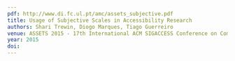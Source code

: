 ```yaml
---
pdf: http://www.di.fc.ul.pt/amc/assets_subjective.pdf
title: Usage of Subjective Scales in Accessibility Research
authors: Shari Trewin, Diogo Marques, Tiago Guerreiro
venue: ASSETS 2015 - 17th International ACM SIGACCESS Conference on Computers and Accessibility. Lisboa, Portugal, October, 2015
year: 2015
doi: 
---
```

